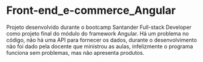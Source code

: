 # Front-end_e-commerce_Angular
 Projeto desenvolvido durante o bootcamp Santander Full-stack Developer como projeto final do módulo do framework Angular.
 Há um problema no código, não há uma API para fornecer os dados, durante o desenvolvimento não foi dado pela docente que ministrou
 as aulas, infelizmente o programa funciona sem problemas, mas não apresenta produtos.
